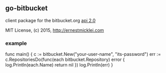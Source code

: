 ## go-bitbucket

client package for the bitbucket.org [api 2.0](https://confluence.atlassian.com/display/BITBUCKET/Version+2)

MIT License, (c) 2015, http://ernestmicklei.com

### example

  func main() {
    c := bitbucket.New("your-user-name", "its-password")
    err := c.RepositoriesDo(func(each bitbucket.Repository) error {
      log.Println(each.Name)
      return nil
    })
    log.Println(err)
  }

